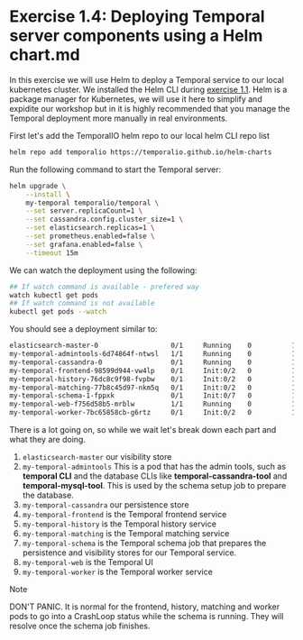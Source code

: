 # Exercise 1.4: Deploying Temporal server components using a Helm chart.md
In this exercise we will use Helm to deploy a Temporal service to our local kubernetes cluster. We installed the Helm CLI during [exercise 1.1](../1.Preparing-Your-Environment/1.1.Installing-prerequisites.md). Helm is a package manager for Kubernetes, we will use it here to simplify and expidite our workshop but in it is highly recommended that you manage the Temporal deployment more manually in real environments.


First let's add the TemporalIO helm repo to our local helm CLI repo list
```bash
helm repo add temporalio https://temporalio.github.io/helm-charts
```

Run the following command to start the Temporal server:
```bash
helm upgrade \
    --install \
    my-temporal temporalio/temporal \
    --set server.replicaCount=1 \
    --set cassandra.config.cluster_size=1 \
    --set elasticsearch.replicas=1 \
    --set prometheus.enabled=false \
    --set grafana.enabled=false \
    --timeout 15m
```

We can watch the deployment using the following:
```bash
## If watch command is available - prefered way
watch kubectl get pods
## If watch command is not available
kubectl get pods --watch
```

You should see a deployment similar to:
```bash
elasticsearch-master-0                  0/1     Running    0          12
my-temporal-admintools-6d74864f-ntwsl   1/1     Running    0          10s
my-temporal-cassandra-0                 0/1     Running    0          10s
my-temporal-frontend-98599d944-vw4lp    0/1     Init:0/2   0          10s
my-temporal-history-76dc8c9f98-fvpbw    0/1     Init:0/2   0          10s
my-temporal-matching-77b8c45d97-nkm5q   0/1     Init:0/2   0          10s
my-temporal-schema-1-fppxk              0/1     Init:0/7   0          10s
my-temporal-web-f756d58b5-mrblw         1/1     Running    0          10s
my-temporal-worker-7bc65858cb-g6rtz     0/1     Init:0/2   0          10
```


There is a lot going on, so while we wait let's break down each part and what they are doing. 

1. `elasticsearch-master` our visibility store
2. `my-temporal-admintools` This is a pod that has the admin tools, such as **temporal CLI** and the database CLIs like **temporal-cassandra-tool** and **temporal-mysql-tool**. This is used by the schema setup job to prepare the database.
3. `my-temporal-cassandra` our persistence store
4. `my-temporal-frontend` is the Temporal frontend service
5. `my-temporal-history` is the Temporal history service
6. `my-temporal-matching` is the Temporal matching service
7. `my-temporal-schema` is the Temporal schema job that prepares the persistence and visibility stores for our Temporal service. 
8. `my-temporal-web` is the Temporal UI
9. `my-temporal-worker` is the Temporal worker service



> [!NOTE]
> DON'T PANIC. It is normal for the frontend, history, matching and worker pods to go into a CrashLoop status while the schema is running. They will resolve once the schema job finishes.

